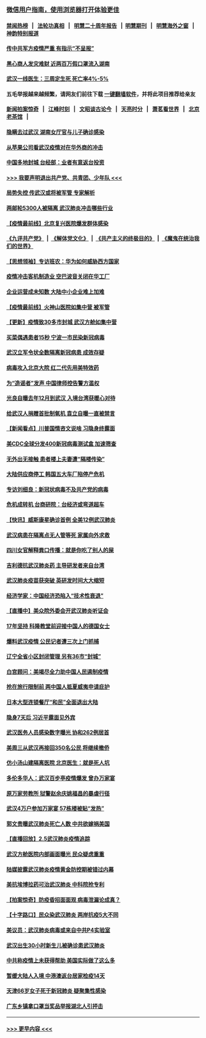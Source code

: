 ### [微信用户指南，使用浏览器打开体验更佳](https://github.com/gfw-breaker/banned-news1/blob/master/indexes/wechat-guide.md?t=0)
#### [禁闻热榜](热点新闻.md?t=0)  &nbsp;&nbsp;|&nbsp;&nbsp; [法轮功真相](https://github.com/gfw-breaker/truth/blob/master/README.md?t=0) &nbsp;&nbsp;|&nbsp;&nbsp; [明慧二十周年报告](https://github.com/gfw-breaker/mh-reports/blob/master/README.md?t=0) &nbsp;&nbsp;|&nbsp;&nbsp;[明慧期刊](https://github.com/gfw-breaker/mh-qikan) &nbsp;&nbsp;|&nbsp;&nbsp; [明慧海外之窗](https://github.com/gfw-breaker/mh-news/blob/master/README.md?t=0) &nbsp;&nbsp;|&nbsp;&nbsp; [神韵特别报道](https://github.com/gfw-breaker/mh-news/blob/master/shenyun.md?t=0)
#### [传中共军方疫情严重 有指示“不呈报”](../pages/nsc413/n11847828.md?t=02061233) 
#### [黑心商人发灾难财 近两百万假口罩流入湖南](../pages/nsc413/n11847794.md?t=02061233) 
#### [武汉一线医生：三周定生死 死亡率4%-5%](../pages/nsc413/n11847780.md?t=02061233) 
#### 五毛举报越来越频繁，请网友们前往下载 [一键翻墙软件](https://github.com/gfw-breaker/ssr-accounts)，并将此项目推荐给亲友
#### [新闻拍案惊奇](https://github.com/gfw-breaker/banned-news1/blob/master/pages/link4.md) &nbsp;&nbsp;|&nbsp;&nbsp; [江峰时刻](https://github.com/gfw-breaker/banned-news1/blob/master/pages/link4.md) &nbsp;&nbsp;|&nbsp;&nbsp; [文昭谈古论今](https://github.com/gfw-breaker/banned-news1/blob/master/pages/link4.md) &nbsp;&nbsp;|&nbsp;&nbsp; [天亮时分](https://github.com/gfw-breaker/banned-news1/blob/master/pages/link4.md) &nbsp;&nbsp;|&nbsp;&nbsp; [萧茗看世界](https://github.com/gfw-breaker/banned-news1/blob/master/pages/link4.md) &nbsp;&nbsp;|&nbsp;&nbsp; [北京老茶馆](https://github.com/gfw-breaker/banned-news1/blob/master/pages/link4.md) &nbsp;&nbsp;|&nbsp;&nbsp; 
#### [隐瞒去过武汉 湖南女厅官与儿子确诊感染](../pages/nsc413/n11847669.md?t=02061233) 
#### [从苹果公司看武汉疫情对在华外商的冲击](../pages/nsc413/n11847586.md?t=02061233) 
#### [中国多地封城 台经部：业者有意返台投资](../pages/nsc413/n11847732.md?t=02061233) 
#### [>>> 我要声明退出共产党、共青团、少年队 <<<](https://github.com/begood0513/goodnews/blob/master/quit/letter.md) 
#### [局势失控 传武汉或将被军管 专家解析](../pages/nsc413/n11847458.md?t=02061233) 
#### [两邮轮5300人被隔离 武汉肺炎冲击哪些行业](../pages/nsc413/n11847456.md?t=02061233) 
#### [【疫情最前线】北京复兴医院爆发群体感染](../pages/nsc413/n11847626.md?t=02061233) 
#### [《九评共产党》](https://github.com/begood0513/9ping.md/blob/master/README.md) &nbsp;|&nbsp; [《解体党文化》](../../../../jtdwh.md/blob/master/README.md)  &nbsp;|&nbsp; [《共产主义的终极目的》](../../../../gczydzjmd.md/blob/master/README.md) &nbsp;|&nbsp; [《魔鬼在统治我们的世界》](../../../../mgztzwmdsj.md/blob/master/README.md) 
#### [【思想领袖】专访班农：华为如何威胁西方国家](../pages/nsc413/n11847306.md?t=02061233) 
#### [疫情冲击客机制造业 空巴波音关闭在华工厂](../pages/nsc413/n11847550.md?t=02061233) 
#### [企业运营成未知数 大陆中小企业难上加难](../pages/nsc413/n11847477.md?t=02061233) 
#### [【疫情最前线】火神山医院如集中营 被军管](../pages/nsc413/n11847524.md?t=02061233) 
#### [【更新】疫情致30多市封城 武汉方舱如集中营](../pages/nsc413/n11801312.md?t=02061233) 
#### [买菜偶遇患者15秒 宁波一市民染新冠病毒](../pages/nsc413/n11847294.md?t=02061233) 
#### [武汉立军令状全数隔离新冠病患 成效存疑](../pages/nsc413/n11847328.md?t=02061233) 
#### [病毒攻入北京大院 红二代先用美特效药](../pages/nsc413/n11847427.md?t=02061233) 
#### [为“造谣者”发声 中国律师控告警方滥权](../pages/nsc413/n11847326.md?t=02061233) 
#### [光良自曝去年12月到武汉 入境台湾获暖心对待](../pages/nsc413/n11847243.md?t=02061233) 
#### [给武汉人捐赠首批制氧机 袁立自曝一直被禁言](../pages/nsc413/n11846974.md?t=02061233) 
#### [【新闻看点】川普国情咨文说啥 习隐身终露面](../pages/nsc413/n11847016.md?t=02061233) 
#### [美CDC全球分发400新冠病毒测试盒 加速筛查](../pages/nsc413/n11847260.md?t=02061233) 
#### [无外出无接触 患者楼上夫妻遭“隔楼传染”](../pages/nsc413/n11847233.md?t=02061233) 
#### [大陆供应商停工 韩国五大车厂陷停产危机](../pages/nsc413/n11847062.md?t=02061233) 
#### [专访刘细良：新冠状病毒不及共产党的病毒](../pages/nsc413/n11847164.md?t=02061233) 
#### [危机成转机 台商研院：台经济或弯道超车](../pages/nsc413/n11846448.md?t=02061233) 
#### [【快讯】威斯康星确诊首例 全美12例武汉肺炎](../pages/nsc413/n11847162.md?t=02061233) 
#### [武汉病患在隔离点无人管等死 家属向外求救](../pages/nsc413/n11847020.md?t=02061233) 
#### [四川女官解释粪口传播：就是你吃了别人的屎](../pages/nsc413/n11847029.md?t=02061233) 
#### [吉利德抗武汉肺炎药 主导研发者来自台湾](../pages/nsc413/n11847064.md?t=02061233) 
#### [武汉肺炎疫苗获突破 英研发时间大大缩短](../pages/nsc413/n11846915.md?t=02061233) 
#### [经济学家：中国经济恐陷入“技术性衰退”](../pages/nsc413/n11846450.md?t=02061233) 
#### [【直播中】美众院外委会开武汉肺炎听证会](../pages/nsc413/n11846727.md?t=02061233) 
#### [17年坚持 科隆教堂前迎接中国人的德国女士](../pages/nsc413/n11846781.md?t=02061233) 
#### [爆料武汉疫情 公民记者遭三次上门抓捕](../pages/nsc413/n11846937.md?t=02061233) 
#### [辽宁全省小区封闭管理 另有36市“封城”](../pages/nsc413/n11846879.md?t=02061233) 
#### [白宫顾问：美竭尽全力助中国人民遏制疫情](../pages/nsc413/n11846756.md?t=02061233) 
#### [抢在旅行限制前 两中国人抵夏威夷申请庇护](../pages/nsc413/n11846866.md?t=02061233) 
#### [日本大型连锁餐厅“和民”全面退出大陆](../pages/nsc413/n11846765.md?t=02061233) 
#### [隐身7天后 习近平露面见外宾](../pages/nsc413/n11846805.md?t=02061233) 
#### [武汉医务人员感染数字曝光 协和262例居首](../pages/nsc413/n11846742.md?t=02061233) 
#### [美周三从武汉再接回350名公民 将继续撤侨](../pages/nsc413/n11846705.md?t=02061233) 
#### [仿小汤山建隔离医院 北京医生：就是死人坑](../pages/nsc413/n11846692.md?t=02061233) 
#### [多伦多华人：武汉百步亭疫情爆发 曾办万家宴](../pages/nsc413/n11846766.md?t=02061233) 
#### [原万家劳教所 狱警赵余庆姚福昌的暴虐行径](../pages/nsc413/n11844582.md?t=02061233) 
#### [武汉4万户参加万家宴 57栋楼被贴“发热”](../pages/nsc413/n11846074.md?t=02061233) 
#### [郭文贵曝武汉肺炎死亡人数 中共欲嫁祸美国](../pages/nsc413/n11846240.md?t=02061233) 
#### [【直播回放】2.5武汉肺炎疫情追踪](../pages/nsc413/n11846437.md?t=02061233) 
#### [武汉方舱医院内部画面曝光 民众疑虑重重](../pages/nsc413/n11846442.md?t=02061233) 
#### [陆媒披露武汉肺炎疫情黄金防控期被错过内幕](../pages/nsc413/n11846413.md?t=02061233) 
#### [美抗埃博拉药可治武汉肺炎 中科院抢专利](../pages/nsc413/n11846409.md?t=02061233) 
#### [【拍案惊奇】防疫昏招面面观 病毒泄漏论成真？](../pages/nsc413/n11845382.md?t=02061233) 
#### [【十字路口】民众染武汉肺炎 两岸抗疫5大不同](../pages/nsc413/n11845264.md?t=02061233) 
#### [美议员：武汉肺炎病毒或来自中共P4实验室](../pages/nsc413/n11846043.md?t=02061233) 
#### [武汉出生30小时新生儿被确诊患武汉肺炎](../pages/nsc413/n11846307.md?t=02061233) 
#### [中共称疫情上未获得帮助 美国实际做了这么多](../pages/nsc413/n11846008.md?t=02061233) 
#### [暂缓大陆人入境 中港澳返台居家检疫14天](../pages/nsc413/n11845862.md?t=02061233) 
#### [天津66岁女子死于新冠肺炎 疑聚集性感染](../pages/nsc413/n11845909.md?t=02061233) 
#### [广东乡镇拿口罩当奖品举报湖北人引抨击](../pages/nsc413/n11845622.md?t=02061233) 

----
#### [ >>> 更早内容 <<< ](../indexes/nsc413-earlier.md)
